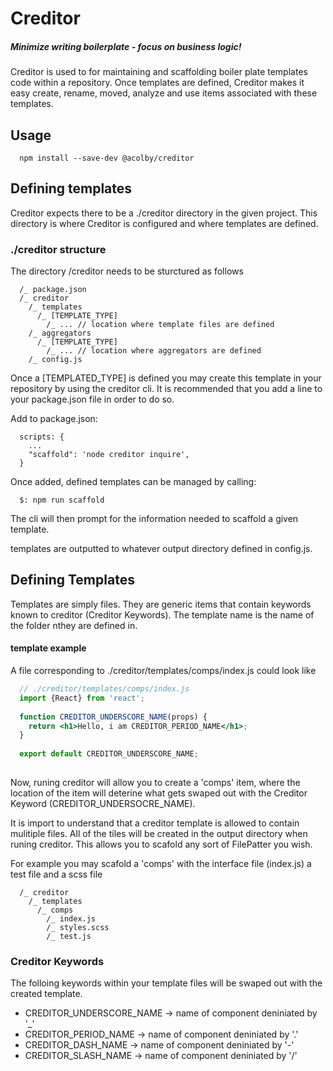 # Creditor

##### Minimize writing boilerplate - focus on business logic!

Creditor is used to for maintaining and scaffolding boiler plate templates code within a repository. Once templates are defined, Creditor makes it easy create, rename, moved, analyze and use items associated with these templates.

## Usage
```
  npm install --save-dev @acolby/creditor
```

## Defining templates

Creditor expects there to be a ./creditor directory in the given project. This directory is where Creditor is configured and where templates are defined.

### ./creditor structure

The directory /creditor needs to be sturctured as follows
```
  /_ package.json
  /_ creditor
    /_ templates
      /_ [TEMPLATE_TYPE]
        /_ ... // location where template files are defined
    /_ aggregators
      /_ [TEMPLATE_TYPE]
        /_ ... // location where aggregators are defined
    /_ config.js
```

Once a [TEMPLATED_TYPE] is defined you may create this template in your repository by using the creditor cli. It is recommended that you add a line to your package.json file in order to do so.

Add to package.json:
```
  scripts: {
    ...
    "scaffold": 'node creditor inquire',
  }
```

Once added, defined templates can be managed by calling:
```
  $: npm run scaffold
```

The cli will then prompt for the information needed to scaffold a given template.

templates are outputted to whatever output directory defined in config.js.

## Defining Templates

Templates are simply files. They are generic items that contain keywords known to creditor (Creditor Keywords). The template name is the name of the folder nthey are defined in.

#### template  example
A file corresponding to ./creditor/templates/comps/index.js could look like

```jsx
  // ./creditor/templates/comps/index.js
  import {React} from 'react';
  
  function CREDITOR_UNDERSCORE_NAME(props) {
    return <h1>Hello, i am CREDITOR_PERIOD_NAME</h1>;
  }
  
  export default CREDITOR_UNDERSCORE_NAME;
  
```

Now, runing creditor will allow you to create a 'comps' item, where the location of the item will deterine what gets swaped out with the Creditor Keyword (CREDITOR_UNDERSOCRE_NAME).

It is import to understand that a creditor template is allowed to contain mulitiple files. All of the tiles will be created in the output directory when runing creditor. This allows you to scafold any sort of FilePatter you wish.

For example you may scafold a 'comps' with the interface file (index.js) a test file and a scss file

```
  /_ creditor
    /_ templates
      /_ comps
        /_ index.js
        /_ styles.scss
        /_ test.js
```

### Creditor Keywords
The folloing keywords within your template files will be swaped out with the created template.

 - CREDITOR_UNDERSCORE_NAME -> name of component deniniated by '_'
 - CREDITOR_PERIOD_NAME -> name of component deniniated by '.'
 - CREDITOR_DASH_NAME -> name of component deniniated by '-'
 - CREDITOR_SLASH_NAME -> name of component deniniated by '/'


